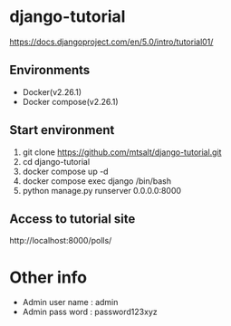 # django-tutorial
https://docs.djangoproject.com/en/5.0/intro/tutorial01/

## Environments
- Docker(v2.26.1)
- Docker compose(v2.26.1)

## Start environment
1. git clone https://github.com/mtsalt/django-tutorial.git
1. cd django-tutorial
1. docker compose up -d
1. docker compose exec django /bin/bash
1. python manage.py runserver 0.0.0.0:8000

## Access to tutorial site
http://localhost:8000/polls/

# Other info
- Admin user name : admin
- Admin pass word : password123xyz
